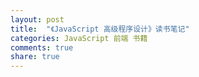 ```yaml
---
layout: post
title:  "《JavaScript 高级程序设计》读书笔记"
categories: JavaScript 前端 书籍
comments: true
share: true
---
```

